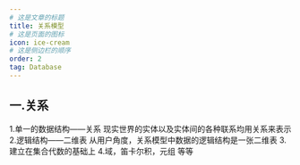```yaml
---
# 这是文章的标题
title: 关系模型
# 这是页面的图标
icon: ice-cream
# 这是侧边栏的顺序
order: 2
tag: Database
---
```

## 一.关系
1.单一的数据结构——关系
现实世界的实体以及实体间的各种联系均用关系来表示
2.逻辑结构——二维表
从用户角度，关系模型中数据的逻辑结构是一张二维表
3.建立在集合代数的基础上
4.域，笛卡尔积，元组 等等